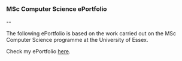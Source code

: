### MSc Computer Science ePortfolio 

--

The following ePortfolio is based on the work carried out on the MSc Computer Science programme at the University of Essex.

Check my ePortfolio [here](anamstoica.github.io/eportfolio/).

